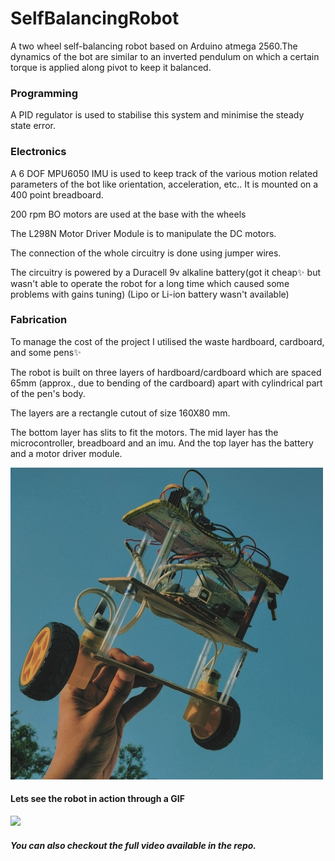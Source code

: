 # SelfBalancingRobot

A two wheel self-balancing robot based on Arduino atmega 2560.The dynamics of the bot are similar to an inverted pendulum on which a certain torque is applied along pivot to keep it balanced.

### Programming
A PID regulator is used to stabilise this system and minimise the steady state error.

### Electronics
A 6 DOF MPU6050 IMU is used to keep track of the various motion related parameters of the bot like orientation, acceleration, etc.. It is mounted on a 400 point breadboard.

200 rpm BO motors are used at the base with the wheels

The L298N Motor Driver Module is to manipulate the DC motors.

The connection of the whole circuitry is done using jumper wires.

The circuitry is powered by a Duracell 9v alkaline battery(got it cheap✨ but wasn't able to operate the robot for a long time which caused some problems with gains tuning)
(Lipo or Li-ion battery wasn't available)

### Fabrication
To manage the cost of the project I utilised the waste hardboard, cardboard, and some pens✨

The robot is built on three layers of hardboard/cardboard which are spaced 65mm (approx., due to bending of the cardboard) apart with cylindrical part of the pen's body.

The layers are a rectangle cutout of size 160X80 mm.

The bottom layer has slits to fit the motors. The mid layer has the microcontroller, breadboard and an imu. And the top layer has the battery and a motor driver module.

![](https://github.com/RUFFY-369/Aatam_Santulit_Robot/blob/master/Self_balancing_robot_img.jpg)

#### Lets see the robot in action through a GIF
![](https://github.com/RUFFY-369/Aatam_Santulit_Robot/blob/master/Self_balancing_robot.gif)

##### You can also checkout the full video available in the repo.
